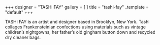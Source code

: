 +++
designer = "TASHi FAY"
gallery = [ ]
title = "tashi-fay"
_template = "default"
+++

TASHi FAY is an artist and designer based in Brooklyn, New York. Tashi collages Frankensteinian confections using materials such as vintage children’s nightgowns, her father’s old gingham button down and recycled dry cleaner bags.
